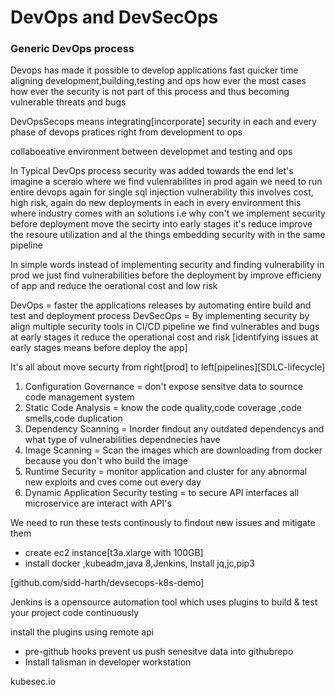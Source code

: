 # DevOps and DevSecOps
### Generic DevOps process
Devops has made it possible to develop applications fast quicker time aligning development,building,testing and ops how ever the most cases how ever the security is not part of this process and thus becoming vulnerable threats and bugs 

DevOpsSecops means integrating[incorporate] security in each and every phase of devops pratices right from development to ops

collaboeative environment between developmet and testing and ops

In Typical DevOps process security was added towards the end let's imagine a sceraio where we find vulenrabilites in prod again we need to run entire devops again for single sql injection vulnerability this involves  cost, high risk, again do new deployments in each in every environment this where industry comes with an solutions i.e why con't we implement security before deployment move the secirty into early stages it's reduce improve the resoure utilization and al the things embedding security with in the same pipeline

In simple words instead of implementing security and finding vulnerability in prod we just find vulnerabilities before the deployment by improve efficieny of app and reduce the oerational cost and low risk  

DevOps = faster the applications releases by automating entire build and test and deployment process
DevSecOps = By implementing security by align multiple security tools in CI/CD pipeline we find vulnerables and bugs at early stages it reduce the operational cost and risk [identifying issues at early stages means before deploy the app]

It's all about move securty from right[prod] to left[pipelines][SDLC-lifecycle]

1. Configuration Governance = don't expose sensitve data to sournce code management system
2. Static Code Analysis = know the code quality,code coverage ,code smells,code duplication
3. Dependency Scanning = Inorder findout any outdated dependencys and what type of vulnerabilities dependnecies have
4. Image Scanning = Scan the images which are downloading from docker because you don't who build the image 
5. Runtime Security  = monitor application and cluster for any abnormal new exploits and cves come out every day 
6. Dynamic Application Security testing = to secure API interfaces all microservice are interact with API's 

We need to run these tests continously to findout new issues and mitigate them 

- create ec2 instance[t3a.xlarge with 100GB]
- install docker ,kubeadm,java 8,Jenkins, Install jq,jc,pip3

[github.com/sidd-harth/devsecops-k8s-demo]

Jenkins is a opensource automation tool which uses plugins to build & test your project code continuously 

install the plugins using remote api


- pre-github hooks prevent us push senesitve data into githubrepo
- Install talisman in developer workstation

kubesec.io


